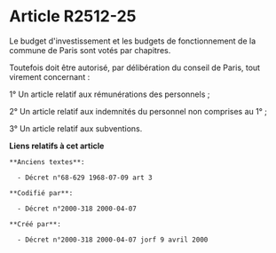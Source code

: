 # Article R2512-25

Le budget d'investissement et les budgets de fonctionnement de la commune de Paris sont votés par chapitres.

Toutefois doit être autorisé, par délibération du conseil de Paris, tout virement concernant :

1° Un article relatif aux rémunérations des personnels ;

2° Un article relatif aux indemnités du personnel non comprises au 1°  ;

3° Un article relatif aux subventions.

**Liens relatifs à cet article**

	**Anciens textes**:

	  - Décret n°68-629 1968-07-09 art 3

	**Codifié par**:

	  - Décret n°2000-318 2000-04-07

	**Créé par**:

	  - Décret n°2000-318 2000-04-07 jorf 9 avril 2000
